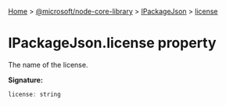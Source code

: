 [Home](./index) &gt; [@microsoft/node-core-library](./node-core-library.md) &gt; [IPackageJson](./node-core-library.ipackagejson.md) &gt; [license](./node-core-library.ipackagejson.license.md)

# IPackageJson.license property

The name of the license.

**Signature:**
```javascript
license: string
```
